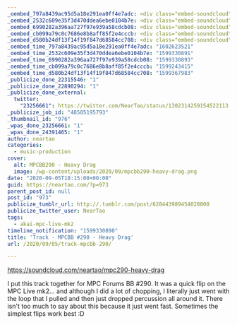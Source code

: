 ```yaml
---
_oembed_797a8439ac95d5a18e291ea0ff4e7adc: <div class="embed-soundcloud"><iframe title="MPC290 - Heavy Drag by NearTao" width="584" height="400" scrolling="no" frameborder="no" src="https://w.soundcloud.com/player/?visual=true&url=https%3A%2F%2Fapi.soundcloud.com%2Ftracks%2F885997966&show_artwork=true&maxwidth=584&maxheight=876&dnt=1"></iframe></div>
_oembed_2532c609e35f3d470ddea6ebe0104b7e: <div class="embed-soundcloud"><iframe title="MPC290 - Heavy Drag by NearTao" width="420" height="400" scrolling="no" frameborder="no" src="https://w.soundcloud.com/player/?visual=true&url=https%3A%2F%2Fapi.soundcloud.com%2Ftracks%2F885997966&show_artwork=true&maxwidth=420&maxheight=630&dnt=1"></iframe></div>
_oembed_6990282a396aa727f97e939a58cdcb08: <div class="embed-soundcloud"><iframe title="MPC290 - Heavy Drag by NearTao" width="580" height="400" scrolling="no" frameborder="no" src="https://w.soundcloud.com/player/?visual=true&url=https%3A%2F%2Fapi.soundcloud.com%2Ftracks%2F885997966&show_artwork=true&maxwidth=580&maxheight=870&dnt=1"></iframe></div>
_oembed_cb099a79c0c7686e8b8aff85f2e4cccb: <div class="embed-soundcloud"><iframe title="MPC290 - Heavy Drag by NearTao" width="750" height="400" scrolling="no" frameborder="no" src="https://w.soundcloud.com/player/?visual=true&url=https%3A%2F%2Fapi.soundcloud.com%2Ftracks%2F885997966&show_artwork=true&maxwidth=750&maxheight=1000&dnt=1"></iframe></div>
_oembed_d580b24df13f14f19f847d68584cc708: <div class="embed-soundcloud"><iframe title="MPC290 - Heavy Drag by NearTao" width="500" height="400" scrolling="no" frameborder="no" src="https://w.soundcloud.com/player/?visual=true&url=https%3A%2F%2Fapi.soundcloud.com%2Ftracks%2F885997966&show_artwork=true&maxwidth=500&maxheight=750&dnt=1"></iframe></div>
_oembed_time_797a8439ac95d5a18e291ea0ff4e7adc: "1602623521"
_oembed_time_2532c609e35f3d470ddea6ebe0104b7e: "1599330891"
_oembed_time_6990282a396aa727f97e939a58cdcb08: "1599330893"
_oembed_time_cb099a79c0c7686e8b8aff85f2e4cccb: "1599243415"
_oembed_time_d580b24df13f14f19f847d68584cc708: "1599367983"
_publicize_done_22315546: "1"
_publicize_done_22890294: "1"
_publicize_done_external:
  twitter:
    "23256661": https://twitter.com/NearTao/status/1302314259154522113
_publicize_job_id: "48505195793"
_thumbnail_id: "976"
_wpas_done_23256661: "1"
_wpas_done_24391465: "1"
author: neartao
categories:
  - music-production
cover:
  alt: MPCBB290 - Heavy Drag
  image: /wp-content/uploads/2020/09/mpcbb290-heavy-drag.png
date: "2020-09-05T18:15:00+00:00"
guid: https://neartao.com/?p=973
parent_post_id: null
post_id: "973"
publicize_tumblr_url: http://.tumblr.com/post/628443989454028800
publicize_twitter_user: NearTao
tags:
  - akai-mpc-live-mk2
timeline_notification: "1599330890"
title: 'Track - MPCBB #290 - Heavy Drag'
url: /2020/09/05/track-mpcbb-290/

---
```

https://soundcloud.com/neartao/mpc290-heavy-drag

I put this track together for MPC Forums BB #290. It was a quick flip on the MPC Live mk2... and although I did a lot of chopping, I literally just went with the loop that I pulled and then just dropped percussion all around it. There isn't too much to say about this because it just went fast. Sometimes the simplest flips work best :D
